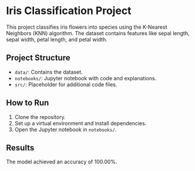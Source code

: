 # Iris Classification Project

This project classifies iris flowers into species using the K-Nearest Neighbors (KNN) algorithm. The dataset contains features like sepal length, sepal width, petal length, and petal width.

## Project Structure
- `data/`: Contains the dataset.
- `notebooks/`: Jupyter notebook with code and explanations.
- `src/`: Placeholder for additional code files.

## How to Run
1. Clone the repository.
2. Set up a virtual environment and install dependencies.
3. Open the Jupyter notebook in `notebooks/`.

## Results
The model achieved an accuracy of 100.00%.
